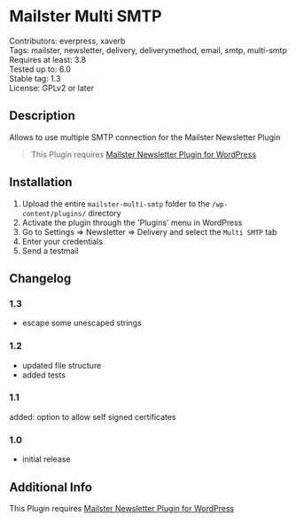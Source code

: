 # Mailster Multi SMTP

Contributors: everpress, xaverb  
Tags: mailster, newsletter, delivery, deliverymethod, email, smtp, multi-smtp  
Requires at least: 3.8  
Tested up to: 6.0  
Stable tag: 1.3  
License: GPLv2 or later

## Description

Allows to use multiple SMTP connection for the Mailster Newsletter Plugin

> This Plugin requires [Mailster Newsletter Plugin for WordPress](https://mailster.co/?utm_campaign=wporg&utm_source=wordpress.org&utm_medium=readme&utm_term=Multi+SMTP)

## Installation

1. Upload the entire `mailster-multi-smtp` folder to the `/wp-content/plugins/` directory
2. Activate the plugin through the 'Plugins' menu in WordPress
3. Go to Settings => Newsletter => Delivery and select the `Multi SMTP` tab
4. Enter your credentials
5. Send a testmail

## Changelog

### 1.3

-   escape some unescaped strings

### 1.2

-   updated file structure
-   added tests

### 1.1

added: option to allow self signed certificates

### 1.0

-   initial release

## Additional Info

This Plugin requires [Mailster Newsletter Plugin for WordPress](https://mailster.co/?utm_campaign=wporg&utm_source=wordpress.org&utm_medium=readme&utm_term=Multi+SMTP)
